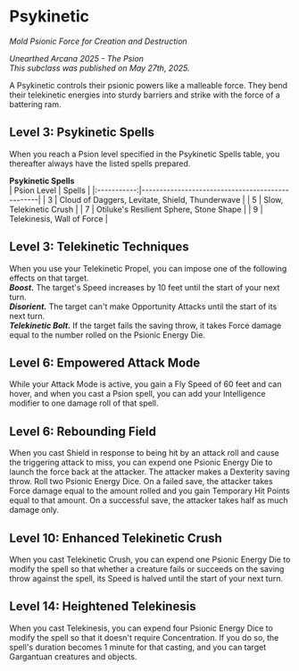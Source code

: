# Psykinetic
*Mold Psionic Force for Creation and Destruction*  

*Unearthed Arcana 2025 - The Psion*  
*This subclass was published on May 27th, 2025.*  

A Psykinetic controls their psionic powers like a malleable force. They bend their telekinetic energies into sturdy barriers and strike with the force of a battering ram.

## Level 3: Psykinetic Spells
When you reach a Psion level specified in the Psykinetic Spells table, you thereafter always have the listed spells prepared.

**Psykinetic Spells**  
| Psion Level | Spells                                          |
|:-----------:|-------------------------------------------------|
| 3           | Cloud of Daggers, Levitate, Shield, Thunderwave |
| 5           | Slow, Telekinetic Crush                         |
| 7           | Otiluke's Resilient Sphere, Stone Shape         |
| 9           | Telekinesis, Wall of Force                      |

## Level 3: Telekinetic Techniques
When you use your Telekinetic Propel, you can impose one of the following effects on that target.  
***Boost.*** The target's Speed increases by 10 feet until the start of your next turn.  
***Disorient.*** The target can't make Opportunity Attacks until the start of its next turn.  
***Telekinetic Bolt.*** If the target fails the saving throw, it takes Force damage equal to the number rolled on the Psionic Energy Die.  

## Level 6: Empowered Attack Mode
While your Attack Mode is active, you gain a Fly Speed of 60 feet and can hover, and when you cast a Psion spell, you can add your Intelligence modifier to one damage roll of that spell.

## Level 6: Rebounding Field
When you cast Shield in response to being hit by an attack roll and cause the triggering attack to miss, you can expend one Psionic Energy Die to launch the force back at the attacker. The attacker makes a Dexterity saving throw. Roll two Psionic Energy Dice. On a failed save, the attacker takes Force damage equal to the amount rolled and you gain Temporary Hit Points equal to that amount. On a successful save, the attacker takes half as much damage only.

## Level 10: Enhanced Telekinetic Crush
When you cast Telekinetic Crush, you can expend one Psionic Energy Die to modify the spell so that whether a creature fails or succeeds on the saving throw against the spell, its Speed is halved until the start of your next turn.

## Level 14: Heightened Telekinesis
When you cast Telekinesis, you can expend four Psionic Energy Dice to modify the spell so that it doesn't require Concentration. If you do so, the spell's duration becomes 1 minute for that casting, and you can target Gargantuan creatures and objects.